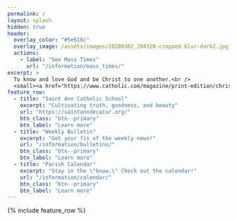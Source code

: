 ```yaml
---
permalink: /
layout: splash
hidden: true
header:
  overlay_color: "#5e616c"
  overlay_image: /assets/images/20200302_204320-cropped-blur-dark2.jpg
  actions:
    - label: "See Mass Times"
      url: "/information/mass_times/"
excerpt: >
  To know and love God and be Christ to one another.<br />
  <small><a href="https://www.catholic.com/magazine/print-edition/christian-yesbut-why-catholic">Why Catholic?</a></small>
feature_row:
  - title: "Saint Ann Catholic School"
    excerpt: "Cultivating truth, goodness, and beauty"
    url: "https://saintanndecatur.org/"
    btn_class: "btn--primary"
    btn_label: "Learn more"
  - title: "Weekly Bulletin"
    excerpt: "Get your fix of the weekly news!"
    url: "/information/bulletins/"
    btn_class: "btn--primary"
    btn_label: "Learn more"
  - title: "Parish Calendar"
    excerpt: "Stay in the \"know.\" Check out the calendar!"
    url: "/information/calendar/"
    btn_class: "btn--primary"
    btn_label: "Learn more"      
---
```


{% include feature_row %}
